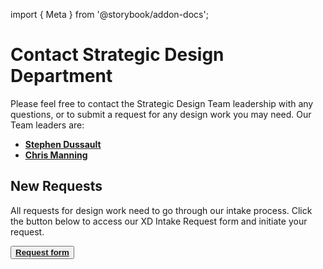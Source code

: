 import { Meta } from '@storybook/addon-docs';

<Meta title="OneX Design System/CONTACT" />

<style>
  {`
  .main-container {
    margin: auto;
    padding-bottom: 30px;
    width: 60%;
  }
  #mainContent H1,
  #mainContent H2,
  #mainContent H3 {
    margin-top: 20px;
  }
  .sbdocs.sbdocs-content .main-container H2,
  .sbdocs.sbdocs-content .main-container SECTION > H2 {
    border-bottom: 1px solid rgba(0, 0, 0, 0.35);
    margin-bottom: 20px;
  }
  #mainContent {
    top: 0;
  }
  .main-container A > IMG {
    box-shadow: 0px 0px 7px rgb(0 0 0 / 10%);
  }
  .btn-navy {
    background-color: #063562;
    width: 280px;
    max-width: 100%;
    height: 48px;
  }
  #mainContent .btn-navy A {
    color: white;
    font-size: 18px;
  }
  .btn-navy:hover {
    background-color: #02579e;
  }
  .btn-navy:focus {
    background-color: #063562;
    box-shadow: 0 3px 6px 0 rgba(0, 0, 0, 0.15), 0 2px 4px 0 rgba(0, 0, 0, 0.12);
  }
  `}
</style>

<div className="main-container">
  <div id="mainContent">
    <h1>Contact Strategic Design Department</h1>
    <p>
      Please feel free to contact the Strategic Design Team leadership with any questions, 
      or to submit a request for any design work you may need. Our Team leaders are:
    </p>
    <ul>
      <li>
        <strong><a href="mailto:stephen.dussault@primerica.com" target="_blank">Stephen Dussault</a></strong>
      </li>
      <li>
        <strong><a href="mailto:Chris.Manning@primerica.com" target="_blank">Chris Manning</a></strong>
      </li>
    </ul>
    <h2>New Requests</h2>
    <p>
      All requests for design work need to go through our intake process. 
      Click the button below to access our XD Intake Request form and initiate your request.
    </p>
    <button class="btn-navy">
      <strong><a href="https://forms.office.com/Pages/ResponsePage.aspx?id=TBnNGmm6qEumgJBDYbP6M5c7BAFgfEhCsJQozUodtX5URE9KR1VRR1lXNDZDWVVKMU9HRTJZMzVWOSQlQCN0PWcu" target="_blank">Request form</a></strong>
    </button>
  </div>
</div>
